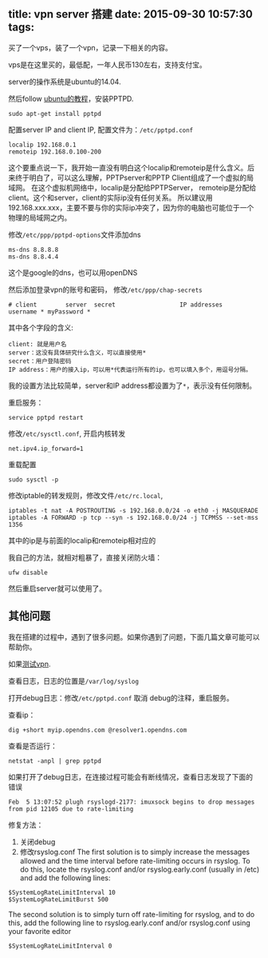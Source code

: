 title: vpn server 搭建
date: 2015-09-30 10:57:30
tags:
---

买了一个vps，装了一个vpn，记录一下相关的内容。

vps是在这里买的，最低配，一年人民币130左右，支持支付宝。

server的操作系统是ubuntu的14.04.

然后follow [ubuntu的教程](https://help.ubuntu.com/community/PPTPServer)，安装PPTPD.

<!-- more -->

```
sudo apt-get install pptpd
```

配置server IP and client IP, 配置文件为：`/etc/pptpd.conf`

```
localip 192.168.0.1
remoteip 192.168.0.100-200
```

这个要重点说一下，我开始一直没有明白这个localip和remoteip是什么含义。后来终于明白了，可以这么理解，PPTPserver和PPTP Client组成了一个虚拟的局域网。
在这个虚拟机网络中，localip是分配给PPTPServer， remoteip是分配给client。这个和server，client的实际ip没有任何关系。
所以建议用192.168.xxx.xxx，主要不要与你的实际ip冲突了，因为你的电脑也可能位于一个物理的局域网之内。

修改`/etc/ppp/pptpd-options`文件添加dns

```
ms-dns 8.8.8.8
ms-dns 8.8.4.4
```
这个是google的dns，也可以用openDNS

然后添加登录vpn的账号和密码， 修改`/etc/ppp/chap-secrets`

```
# client        server  secret                  IP addresses
username * myPassword *
```

其中各个字段的含义:
```
client: 就是用户名
server：这没有具体研究什么含义，可以直接使用*
secret：用户登陆密码
IP address：用户的接入ip，可以用*代表运行所有的ip，也可以填入多个，用逗号分隔。
```

我的设置方法比较简单，server和IP address都设置为了`*`，表示没有任何限制。

重启服务：
```
service pptpd restart
```

修改`/etc/sysctl.conf`, 开启内核转发

```
net.ipv4.ip_forward=1
```

重载配置

```
sudo sysctl -p
```

修改iptable的转发规则，修改文件`/etc/rc.local`,

```
iptables -t nat -A POSTROUTING -s 192.168.0.0/24 -o eth0 -j MASQUERADE
iptables -A FORWARD -p tcp --syn -s 192.168.0.0/24 -j TCPMSS --set-mss 1356
```

其中的ip是与前面的localip和remoteip相对应的

我自己的方法，就相对粗暴了，直接关闭防火墙：
```
ufw disable
```


然后重启server就可以使用了。


## 其他问题

我在搭建的过程中，遇到了很多问题。如果你遇到了问题，下面几篇文章可能可以帮助你。

如果[测试vpn](https://www.digitalocean.com/community/tutorials/how-to-setup-your-own-vpn-with-pptp).

查看日志，日志的位置是`/var/log/syslog`

打开debug日志：修改`/etc/pptpd.conf` 取消 debug的注释，重启服务。


查看ip：
```
dig +short myip.opendns.com @resolver1.opendns.com
```

查看是否运行：
```
netstat -anpl | grep pptpd
```

如果打开了debug日志，在连接过程可能会有断线情况，查看日志发现了下面的错误
```
Feb  5 13:07:52 plugh rsyslogd-2177: imuxsock begins to drop messages from pid 12105 due to rate-limiting
```

修复方法：

1. 关闭debug
2. 修改rsyslog.conf
The first solution is to simply increase the messages allowed and the time interval before rate-limiting occurs in rsyslog.  To do this, locate the rsyslog.conf and/or rsyslog.early.conf (usually in /etc) and add the following lines:

``` 
$SystemLogRateLimitInterval 10
$SystemLogRateLimitBurst 500
```

The second solution is to simply turn off rate-limiting for rsyslog, and to do this, add the following line to rsyslog.early.conf and/or rsyslog.conf using your favorite editor 

```
$SystemLogRateLimitInterval 0
```